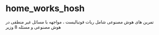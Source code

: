# home_works_hosh
 تمرین های هوش مصنوعی شامل ربات فوتبالیست ، مواجهه با مسائل غیر منطقی در هوش مصنوعی و مسئله 8 وزیر
